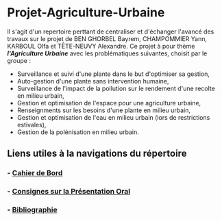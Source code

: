 # Projet-Agriculture-Urbaine

Il s'agit d'un repertoire perttant de centraliser et d'échanger l'avancé des travaux sur le projet de BEN GHORBEL Bayrem, CHAMPOMMIER Yann, KARBOUL Olfa et TÊTE-NEUVY Alexandre.
Ce projet à pour thème ***l'Agriculture Urbaine*** avec les problématiques suivantes, choisit par le groupe :

- Surveillance et suivi d'une plante dans le but d'optimiser sa gestion,
- Auto-gestion d'une plante sans intervention humaine,
- Surveillance de l'impact de la pollution sur le rendement d'une recolte en milieu urbain,
- Gestion et optimisation de l'espace pour une agriculture urbaine,
- Renseignments sur les besoins d'une plante en milieu urbain,
- Gestion et optimisation de l'eau en milieu urbain (lors de restrictions estivales),
- Gestion de la polénisation en milieu urbain.

## Liens utiles à la navigations du répertoire

### - [Cahier de Bord](https://github.com/TeteNeuvyAlexandre/Projet-Agriculture-Urbaine/blob/main/Cahier-de-Bord/CahierDeBord.md)
### - [Consignes sur la Présentation Oral](https://github.com/TeteNeuvyAlexandre/Projet-Agriculture-Urbaine/blob/main/Presentation-Oral/ConsignesPresentationOral.md)
### - [Bibliographie](https://github.com/TeteNeuvyAlexandre/Projet-Agriculture-Urbaine/blob/main/Bibliographie/Bibliographie.md)
